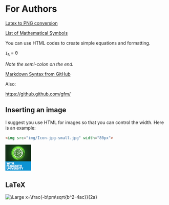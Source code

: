 
# For Authors

[Latex to PNG conversion](http://www.latex2png.com/)

[List of Mathematical Symbols](https://en.wikipedia.org/wiki/List_of_mathematical_symbols)

You can use HTML codes to create simple equations and formatting.

`I`<sub>`R`</sub> = &theta;

_Note the semi-colon on the end._

[Markdown Syntax from GitHub](https://guides.github.com/features/mastering-markdown/)

Also:

https://github.github.com/gfm/

## Inserting an image
I suggest you use HTML for images so that you can control the width. Here is an example:

```HTML
<img src="img/Icon-jpg-small.jpg" width="80px">
```

<img src="img/Icon-jpg-small.jpg" width="80px">

## LaTeX

<img src="https://latex.codecogs.com/svg.latex?\Large&space;x=\frac{-b\pm\sqrt{b^2-4ac}}{2a}" title="\Large x=\frac{-b\pm\sqrt{b^2-4ac}}{2a}" />

